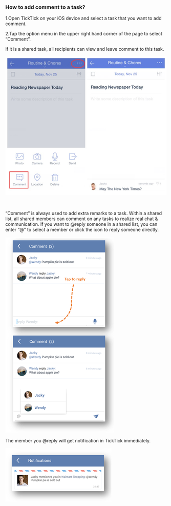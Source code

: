 ### How to add comment to a task?
1.Open TickTick on your iOS device and select a task that you want to add comment.

2.Tap the option menu in the upper right hand corner of the page to select “Comment”.

If it is a shared task, all recipients can view and leave comment to this task.

![](comment12.jpg)


<br />

“Comment” is always used to add extra remarks to a task. Within a shared list, all shared members can comment on any tasks to realize real chat & communication. If you want to @reply someone in a shared list, you can enter “@” to select a member or click the icon to reply someone directly. 



![](../images/androidcomment.png)


The member you @reply will get notification in TickTick immediately. 

![](../images/androidaomment2.png)